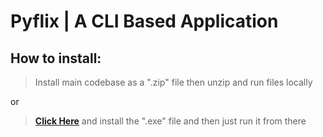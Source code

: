 # **Pyflix** | A CLI Based Application

## How to install:
> Install main codebase as a ".zip" file then unzip and run files locally

or

> [__Click Here__]("https://github.com/Gusic06/pyflix-executable") and install the ".exe" file and then just run it from there
